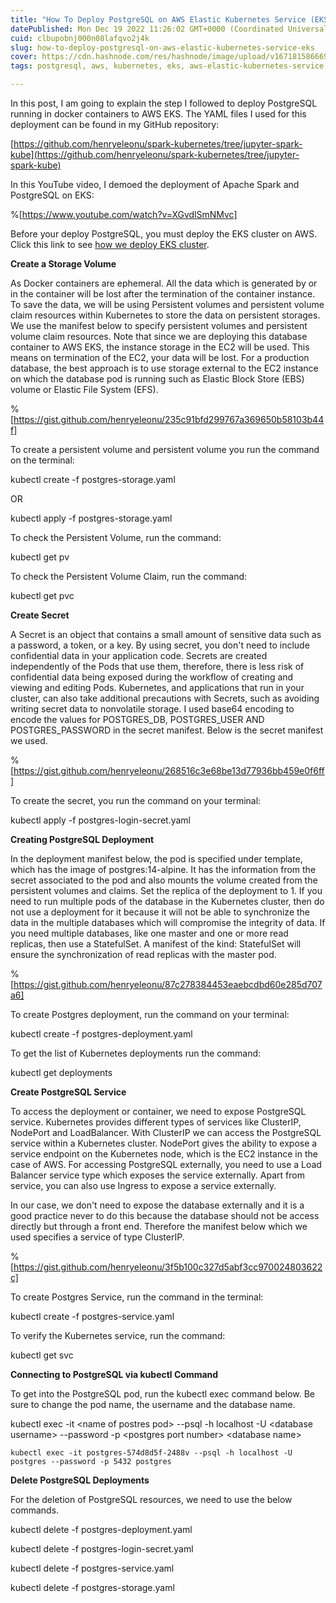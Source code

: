 ```yaml
---
title: "How To Deploy PostgreSQL on AWS Elastic Kubernetes Service (EKS)"
datePublished: Mon Dec 19 2022 11:26:02 GMT+0000 (Coordinated Universal Time)
cuid: clbupobnj000n08lafqvo2j4k
slug: how-to-deploy-postgresql-on-aws-elastic-kubernetes-service-eks
cover: https://cdn.hashnode.com/res/hashnode/image/upload/v1671815866692/8b07d2ab-4d7a-457a-81ff-c09d7e5fd236.jpeg
tags: postgresql, aws, kubernetes, eks, aws-elastic-kubernetes-service

---
```


In this post, I am going to explain the step I followed to deploy PostgreSQL running in docker containers to AWS EKS. The YAML files I used for this deployment can be found in my GitHub repository:

[https://github.com/henryeleonu/spark-kubernetes/tree/jupyter-spark-kube](https://github.com/henryeleonu/spark-kubernetes/tree/jupyter-spark-kube)

In this YouTube video, I demoed the deployment of Apache Spark and PostgreSQL on EKS:

%[https://www.youtube.com/watch?v=XGvdlSmNMvc] 

Before your deploy PostgreSQL, you must deploy the EKS cluster on AWS. Click this link to see [how we deploy EKS cluster](https://henryeleonu.hashnode.dev/how-to-create-an-aws-elastic-kubernetes-service-eks-cluster).

**Create a Storage Volume**

As Docker containers are ephemeral. All the data which is generated by or in the container will be lost after the termination of the container instance. To save the data, we will be using Persistent volumes and persistent volume claim resources within Kubernetes to store the data on persistent storages. We use the manifest below to specify persistent volumes and persistent volume claim resources. Note that since we are deploying this database container to AWS EKS, the instance storage in the EC2 will be used. This means on termination of the EC2, your data will be lost. For a production database, the best approach is to use storage external to the EC2 instance on which the database pod is running such as Elastic Block Store (EBS) volume or Elastic File System (EFS).

%[https://gist.github.com/henryeleonu/235c91bfd299767a369650b58103b44f] 

To create a persistent volume and persistent volume you run the command on the terminal:

kubectl create -f postgres-storage.yaml

OR

kubectl apply -f postgres-storage.yaml

To check the Persistent Volume, run the command:

kubectl get pv

To check the Persistent Volume Claim, run the command:

kubectl get pvc

**Create Secret**

A Secret is an object that contains a small amount of sensitive data such as a password, a token, or a key. By using secret, you don't need to include confidential data in your application code. Secrets are created independently of the Pods that use them, therefore, there is less risk of confidential data being exposed during the workflow of creating and viewing and editing Pods. Kubernetes, and applications that run in your cluster, can also take additional precautions with Secrets, such as avoiding writing secret data to nonvolatile storage. I used base64 encoding to encode the values for POSTGRES\_DB, POSTGRES\_USER AND POSTGRES\_PASSWORD in the secret manifest. Below is the secret manifest we used.

%[https://gist.github.com/henryeleonu/268516c3e68be13d77936bb459e0f6ff] 

To create the secret, you run the command on your terminal:

kubectl apply -f postgres-login-secret.yaml

**Creating PostgreSQL Deployment**

In the deployment manifest below, the pod is specified under template, which has the image of postgres:14-alpine. It has the information from the secret associated to the pod and also mounts the volume created from the persistent volumes and claims. Set the replica of the deployment to 1. If you need to run multiple pods of the database in the Kubernetes cluster, then do not use a deployment for it because it will not be able to synchronize the data in the multiple databases which will compromise the integrity of data. If you need multiple databases, like one master and one or more read replicas, then use a StatefulSet. A manifest of the kind: StatefulSet will ensure the synchronization of read replicas with the master pod.

%[https://gist.github.com/henryeleonu/87c278384453eaebcdbd60e285d707a6] 

To create Postgres deployment, run the command on your terminal:

kubectl create -f postgres-deployment.yaml

To get the list of Kubernetes deployments run the command:

kubectl get deployments

**Create PostgreSQL Service**

To access the deployment or container, we need to expose PostgreSQL service. Kubernetes provides different types of services like ClusterIP, NodePort and LoadBalancer. With ClusterIP we can access the PostgreSQL service within a Kubernetes cluster. NodePort gives the ability to expose a service endpoint on the Kubernetes node, which is the EC2 instance in the case of AWS. For accessing PostgreSQL externally, you need to use a Load Balancer service type which exposes the service externally. Apart from service, you can also use Ingress to expose a service externally.

In our case, we don't need to expose the database externally and it is a good practice never to do this because the database should not be access directly but through a front end. Therefore the manifest below which we used specifies a service of type ClusterIP.

%[https://gist.github.com/henryeleonu/3f5b100c327d5abf3cc970024803622c] 

To create Postgres Service, run the command in the terminal:

kubectl create -f postgres-service.yaml

To verify the Kubernetes service, run the command:

kubectl get svc

**Connecting to PostgreSQL via kubectl Command**

To get into the PostgreSQL pod, run the kubectl exec command below. Be sure to change the pod name, the username and the database name.

kubectl exec -it &lt;name of postres pod&gt; --psql -h localhost -U &lt;database username&gt; --password -p &lt;postgres port number&gt; &lt;database name&gt;

```pgsql
kubectl exec -it postgres-574d8d5f-2488v --psql -h localhost -U postgres --password -p 5432 postgres
```

**Delete PostgreSQL Deployments**

For the deletion of PostgreSQL resources, we need to use the below commands.

kubectl delete -f postgres-deployment.yaml

kubectl delete -f postgres-login-secret.yaml

kubectl delete -f postgres-service.yaml

kubectl delete -f postgres-storage.yaml